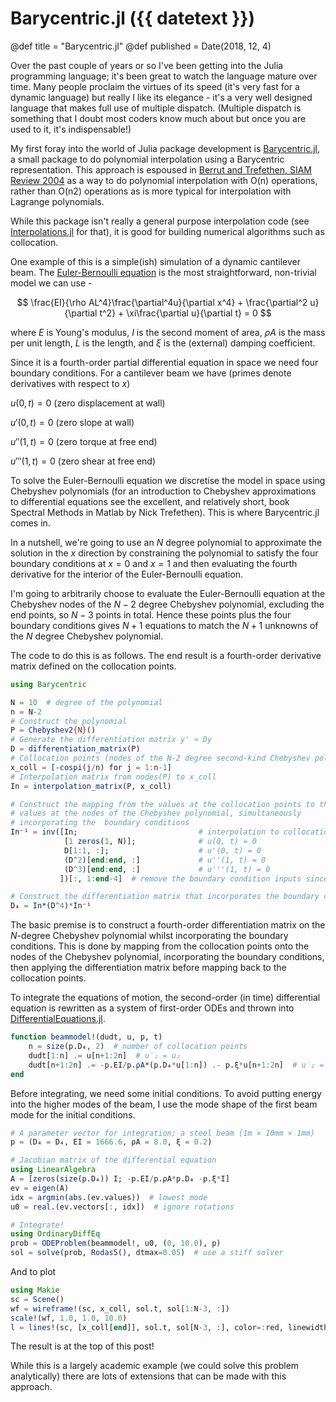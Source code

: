 # Barycentric.jl ({{ datetext }})

@def title = "Barycentric.jl"
@def published = Date(2018, 12, 4)

Over the past couple of years or so I've been getting into the Julia programming language; it's been great to watch the language mature over time. Many people proclaim the virtues of its speed (it's very fast for a dynamic language) but really I like its elegance - it's a very well designed language that makes full use of multiple dispatch. (Multiple dispatch is something that I doubt most coders know much about but once you are used to it, it's indispensable!)

My first foray into the world of Julia package development is [Barycentric.jl](https://github.com/dawbarton/Barycentric.jl), a small package to do polynomial interpolation using a Barycentric representation. This approach is espoused in [Berrut and Trefethen, SIAM Review 2004](https://people.maths.ox.ac.uk/trefethen/barycentric.pdf) as a way to do polynomial interpolation with O(n) operations, rather than O(n2) operations as is more typical for interpolation with Lagrange polynomials.

While this package isn't really a general purpose interpolation code (see [Interpolations.jl](https://github.com/JuliaMath/Interpolations.jl) for that), it is good for building numerical algorithms such as collocation.

One example of this is a simple(ish) simulation of a dynamic cantilever beam. The [Euler-Bernoulli equation](https://en.wikipedia.org/wiki/Euler%E2%80%93Bernoulli_beam_theory) is the most straightforward, non-trivial model  we can use -

$$ \frac{EI}{\rho AL^4}\frac{\partial^4u}{\partial x^4} + \frac{\partial^2 u}{\partial t^2} + \xi\frac{\partial u}{\partial t} = 0 $$

where $E$ is Young's modulus, $I$ is the second moment of area, $\rho A$ is the mass per unit length, $L$ is the length, and $\xi$ is the (external) damping coefficient.

Since it is a fourth-order partial differential equation in space we need four boundary conditions. For a cantilever beam we have (primes denote derivatives with respect to $x$)

$u(0, t) = 0$ (zero displacement at wall)

$u'(0,t) = 0$ (zero slope at wall)

$u''(1,t) = 0$ (zero torque at free end)

$u'''(1,t) = 0$ (zero shear at free end)

To solve the Euler-Bernoulli equation we discretise the model in space using Chebyshev polynomials (for an introduction to Chebyshev approximations to differential equations see the excellent, and relatively short, book Spectral Methods in Matlab by Nick Trefethen). This is where Barycentric.jl comes in.

In a nutshell, we're going to use an $N$ degree polynomial to approximate the solution in the $x$ direction by constraining the polynomial to satisfy the four boundary conditions at $x=0$ and $x=1$ and then evaluating the fourth derivative for the interior of the Euler-Bernoulli equation.

I'm going to arbitrarily choose to evaluate the Euler-Bernoulli equation at the Chebyshev nodes of the $N-2$ degree Chebyshev polynomial, excluding the end points, so $N-3$ points in total. Hence these points plus the four boundary conditions gives $N+1$ equations to match the $N+1$ unknowns of the $N$ degree Chebyshev polynomial.

The code to do this is as follows. The end result is a fourth-order derivative matrix defined on the collocation points.

```julia
using Barycentric

N = 10  # degree of the polynomial
n = N-2  
# Construct the polynomial
P = Chebyshev2{N}()
# Generate the differentiation matrix y' ≈ Dy
D = differentiation_matrix(P)
# Collocation points (nodes of the N-2 degree second-kind Chebyshev polynomial)
x_coll = [-cospi(j/n) for j = 1:n-1]
# Interpolation matrix from nodes(P) to x_coll
In = interpolation_matrix(P, x_coll)  

# Construct the mapping from the values at the collocation points to the
# values at the nodes of the Chebyshev polynomial, simultaneously
# incorporating the  boundary conditions
In⁻¹ = inv([In;                           # interpolation to collocation points
            [1 zeros(1, N)];              # u(0, t) = 0
            D[1:1, :];                    # u'(0, t) = 0
            (D^2)[end:end, :]             # u''(1, t) = 0
            (D^3)[end:end, :]             # u'''(1, t) = 0
           ])[:, 1:end-4]  # remove the boundary condition inputs since they are zero

# Construct the differentiation matrix that incorporates the boundary conditions
D₄ = In*(D^4)*In⁻¹
```

The basic premise is to construct a fourth-order differentiation matrix on the $N$-degree Chebyshev polynomial whilst incorporating the boundary conditions. This is done by mapping from the collocation points onto the nodes of the Chebyshev polynomial, incorporating the boundary conditions, then applying the differentiation matrix before mapping back to the collocation points.

To integrate the equations of motion, the second-order (in time) differential equation is rewritten as a system of first-order ODEs and thrown into [DifferentialEquations.jl](https://diffeq.sciml.ai/latest/).

```julia
function beammodel!(dudt, u, p, t)
    n = size(p.D₄, 2)  # number of collocation points
    dudt[1:n] .= u[n+1:2n]  # u̇₁ = u₂
    dudt[n+1:2n] .= -p.EI/p.ρA*(p.D₄*u[1:n]) .- p.ξ*u[n+1:2n]  # u̇₂ = -EI/ρA*u₁'''' - ξ*u₂
end
```

Before integrating, we need some initial conditions. To avoid putting energy into the higher modes of the beam, I use the mode shape of the first beam mode for the initial conditions.

```julia
# A parameter vector for integration; a steel beam (1m × 10mm × 1mm)
p = (D₄ = D₄, EI = 1666.6, ρA = 8.0, ξ = 0.2)

# Jacobian matrix of the differential equation
using LinearAlgebra
A = [zeros(size(p.D₄)) I; -p.EI/p.ρA*p.D₄ -p.ξ*I]
ev = eigen(A)
idx = argmin(abs.(ev.values))  # lowest mode
u0 = real.(ev.vectors[:, idx])  # ignore rotations

# Integrate!
using OrdinaryDiffEq
prob = ODEProblem(beammodel!, u0, (0, 10.0), p)
sol = solve(prob, Rodas5(), dtmax=0.05)  # use a stiff solver
```

And to plot

```julia
using Makie
sc = Scene()
wf = wireframe!(sc, x_coll, sol.t, sol[1:N-3, :])
scale!(wf, 1.0, 1.0, 10.0)
l = lines!(sc, [x_coll[end]], sol.t, sol[N-3, :], color=:red, linewidth=3.0)
```

The result is at the top of this post!

While this is a largely academic example (we could solve this problem analytically) there are lots of extensions that can be made with this approach.
